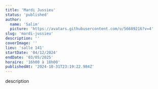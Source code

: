 ```yaml
---
title: 'Mardi Jussieu'
status: 'published'
author:
  name: 'Salim'
  picture: 'https://avatars.githubusercontent.com/u/56689216?v=4'
slug: 'mardi-jussieu'
description: ''
coverImage: ''
lieu: 'salle 141'
startDate: '04/12/2024'
endDate: '03/05/2025'
horaire: '16h00 à 18h00'
publishedAt: '2024-10-31T23:19:22.984Z'
---
```


description